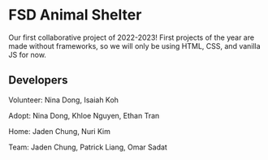 # FSD Animal Shelter
Our first collaborative project of 2022-2023! First projects of the year are made without frameworks, so we will only be using HTML, CSS, and vanilla JS for now.

## Developers
Volunteer: Nina Dong, Isaiah Koh

Adopt: Nina Dong, Khloe Nguyen, Ethan Tran 

Home: Jaden Chung, Nuri Kim

Team: Jaden Chung, Patrick Liang, Omar Sadat